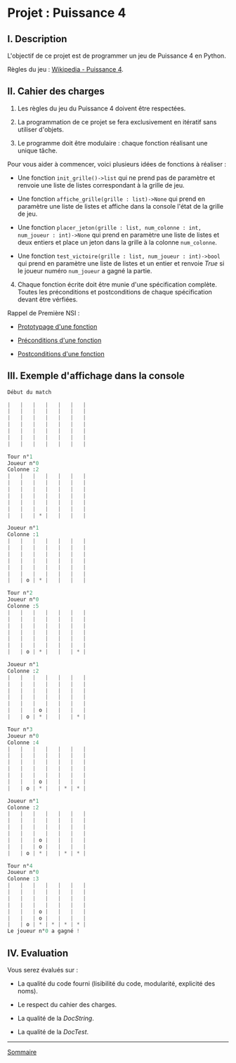 # Projet : Puissance 4

## I. Description

L'objectif de ce projet est de programmer un jeu de Puissance 4 en Python.

Règles du jeu : [Wikipedia - Puissance 4](https://fr.wikipedia.org/wiki/Puissance_4).

## II. Cahier des charges

1. Les règles du jeu du Puissance 4 doivent être respectées.

2. La programmation de ce projet se fera exclusivement en itératif sans utiliser d'objets.

3. Le programme doit être modulaire : chaque fonction réalisant une unique tâche.

Pour vous aider à commencer, voici plusieurs idées de fonctions à réaliser :

- Une fonction `init_grille()->list` qui ne prend pas de paramètre et renvoie une liste de listes correspondant à la grille de jeu.

- Une fonction `affiche_grille(grille : list)->None` qui prend en paramètre une liste de listes et affiche dans la console l'état de la grille de jeu.

- Une fonction `placer_jeton(grille : list, num_colonne : int, num_joueur : int)->None` qui prend en paramètre une liste de listes et deux entiers et place un jeton dans la grille à la colonne `num_colonne`.

- Une fonction `test_victoire(grille : list, num_joueur : int)->bool` qui prend en paramètre une liste de listes et un entier et renvoie $True$ si le joueur numéro `num_joueur` a gagné la partie.

4. Chaque fonction écrite doit être munie d'une spécification complète. Toutes les préconditions et postconditions de chaque spécification devant être vérfiées.

Rappel de Première NSI :

- [Prototypage d'une fonction](./../../première/Spécifications_de_fonction/Prototypage.md)

- [Préconditions d'une fonction](./../../première/Spécifications_de_fonction/Préconditions.md)

- [Postconditions d'une fonction](./../../première/Spécifications_de_fonction/Postconditions.md)

## III. Exemple d'affichage dans la console 

```python
Début du match

|   |   |   |   |   |   |
|   |   |   |   |   |   |
|   |   |   |   |   |   |
|   |   |   |   |   |   |
|   |   |   |   |   |   |
|   |   |   |   |   |   |
|   |   |   |   |   |   |

Tour n°1
Joueur n°0
Colonne :2
|   |   |   |   |   |   |
|   |   |   |   |   |   |
|   |   |   |   |   |   |
|   |   |   |   |   |   |
|   |   |   |   |   |   |
|   |   |   |   |   |   |
|   |   | * |   |   |   |

Joueur n°1
Colonne :1
|   |   |   |   |   |   |
|   |   |   |   |   |   |
|   |   |   |   |   |   |
|   |   |   |   |   |   |
|   |   |   |   |   |   |
|   |   |   |   |   |   |
|   | o | * |   |   |   |

Tour n°2
Joueur n°0
Colonne :5
|   |   |   |   |   |   |
|   |   |   |   |   |   |
|   |   |   |   |   |   |
|   |   |   |   |   |   |
|   |   |   |   |   |   |
|   |   |   |   |   |   |
|   | o | * |   |   | * |

Joueur n°1
Colonne :2
|   |   |   |   |   |   |
|   |   |   |   |   |   |
|   |   |   |   |   |   |
|   |   |   |   |   |   |
|   |   |   |   |   |   |
|   |   | o |   |   |   |
|   | o | * |   |   | * |

Tour n°3
Joueur n°0
Colonne :4
|   |   |   |   |   |   |
|   |   |   |   |   |   |
|   |   |   |   |   |   |
|   |   |   |   |   |   |
|   |   |   |   |   |   |
|   |   | o |   |   |   |
|   | o | * |   | * | * |

Joueur n°1
Colonne :2
|   |   |   |   |   |   |
|   |   |   |   |   |   |
|   |   |   |   |   |   |
|   |   |   |   |   |   |
|   |   | o |   |   |   |
|   |   | o |   |   |   |
|   | o | * |   | * | * |

Tour n°4
Joueur n°0
Colonne :3
|   |   |   |   |   |   |
|   |   |   |   |   |   |
|   |   |   |   |   |   |
|   |   |   |   |   |   |
|   |   | o |   |   |   |
|   |   | o |   |   |   |
|   | o | * | * | * | * |
Le joueur n°0 a gagné !
```

## IV. Evaluation

Vous serez évalués sur :

- La qualité du code fourni (lisibilité du code, modularité, explicité des noms).

- Le respect du cahier des charges.

- La qualité de la *DocString*.

- La qualité de la *DocTest*.

____________

[Sommaire](./../README.md)